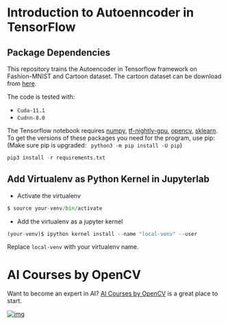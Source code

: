 # Introduction to Autoenncoder in TensorFlow

## Package Dependencies

This repository trains the Autoencoder in Tensorflow framework on Fashion-MNIST and Cartoon dataset. The cartoon dataset can be download from [here](https://google.github.io/cartoonset/). 

The code is tested with:

- `Cuda-11.1`
- `Cudnn-8.0`

The Tensorflow notebook requires [numpy](https://numpy.org/), [tf-nightly-gpu](https://pypi.org/project/tf-nightly-gpu/), [opencv](https://pypi.org/project/opencv-python/), [sklearn](https://pypi.org/project/scikit-learn/). 
To get the versions of these packages you need for the program, use pip: (Make sure pip is upgraded: ` python3 -m pip install -U pip`)

```python
pip3 install -r requirements.txt 
```

## Add Virtualenv as Python Kernel in Jupyterlab

- Activate the virtualenv

```python
$ source your-venv/bin/activate
```

- Add the virtualenv as a jupyter kernel

```python
(your-venv)$ ipython kernel install --name "local-venv" --user
```

Replace `local-venv` with your virtualenv name.

# AI Courses by OpenCV

Want to become an expert in AI? [AI Courses by OpenCV](https://opencv.org/courses/) is a great place to start.

[![img](https://camo.githubusercontent.com/18c5719ef10afe9607af3e87e990068c942ae4cba8bd4d72d21950d6213ea97e/68747470733a2f2f7777772e6c6561726e6f70656e63762e636f6d2f77702d636f6e74656e742f75706c6f6164732f323032302f30342f41492d436f75727365732d42792d4f70656e43562d4769746875622e706e67)](https://opencv.org/courses/)